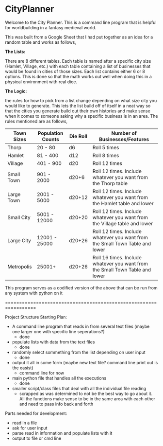 # CityPlanner

Welcome to the City Planner. This is a command line program that is helpful for worldbuilding in a fantasy medieval world.

This was built from a Google Sheet that I had put together as an idea for a random table and works as follows,

**The Lists:**

There are 8 different tables. Each table is named after a specific city size (Hamlet, Village, etc.) with each table containing a list of businesses that 
would be found in cities of those sizes. Each list contains either 6 or 8 options. This is done so that the math works out well when doing this 
in a physical environment with real dice. 

**The Logic:**

the rules for how to pick from a list change depending on what size city you would like to generate. This lets the list build off of itself in a neat way
so that the cities you generate build out their own histories and make sense when it comes to someone asking why a specific business is in an area. The 
rules mentioned are as follows,


 Town Sizes | Population Counts | Die Roll | 	Number of Businesses/Features                                                
|------------|---|---|-------------------------------------------------------------------------------|
 Thorp      |	20 - 80	      |   d6	  | Roll 5 times                                                                  
 Hamlet	    |    81 - 400	  |   d12	  | Roll 8 times                                                                  
 Village	   |    401 - 900	  |   d20	  | Roll 12 times                                                                 
 Small Town |	901 - 2000	  |   d20+6  | 	Roll 12 times. Include whatever you want from the Thorp table                
 Large Town |	2001 - 5000	  |   d20+12 | 	Roll 12 times. Include whatever you want from the Hamlet table and lower     
 Small City |	5001 - 12000  |   d20+20 | 	Roll 12 times. Include whatever you want from the Village table and lower    
 Large City |	12001 - 25000 |   d20+26 | 	Roll 12 times. Include whatever you want from the Small Town Table and lower 
 Metropolis |	25001+        |   d20+26 | 	Roll 16 times. Include whatever you want from the Small Town Table and lower 

This program serves as a codified version of the above that can be run from any system with python on it



=================================================================



Project Structure Starting Plan:

- A command line program that reads in from several text files (maybe one larger one with specific line seperations?)
	- done
- populate lists with data from the text files
	- done
- randomly select sommething from the list depending on user input
	- done
- output it all in some form (maybe new text file? command line print out is the easist)
	- command line for now
- main python file that handles all the executions
	- done
- smaller script/class files that deal with all the individual file reading
	- scrapped as was determined to not be the best way to go about it. All the functions make sense to be in the same area with each other and need to pass info back and forth

Parts needed for development:
- read in a file
- ask for user input
- parse read in information and populate lists with it
- output to file or cmd line